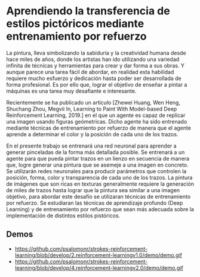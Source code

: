 # Aprendiendo la transferencia de estilos pictóricos mediante entrenamiento por refuerzo

La pintura, lleva simbolizando la sabiduría y la creatividad humana desde hace miles de años, donde los artistas han ido utilizando una variedad infinita de técnicas y herramientas para crear y dar forma a sus obras. Y aunque parece una tarea fácil de abordar, en realidad esta habilidad requiere mucho esfuerzo y dedicación hasta poder ser desarrollada de forma profesional. Es por ello que, lograr el objetivo de enseñar a pintar a máquinas es una tarea muy desafiante e interesante. 
 
Recientemente se ha publicado un artículo [Zhewei Huang, Wen Heng, Shuchang Zhou, Megvii In, Learning to
Paint With Model-based Deep Reinforcement Learning, 2019.] en el que un agente es capaz de replicar una imagen usando figuras geómetricas. Dicho agente ha sido entrenado mediante técnicas de entrenamiento por refuerzo de manera que el agente aprende a determinar el color y la posición de cada uno de los trazos. 

En el presente trabajo se entrenará una red neuronal para aprender a generar pinceladas de la forma más detallada posible. Se entrenará a un agente para que pueda pintar trazos en un lienzo en secuencia de manera que, logre generar una pintura que se asemeje a una imagen en concreto. Se utilizarán redes neuronales para producir parámetros que controlen la posición, forma, color y transparencia de cada uno de los trazos. La pintura de imágenes que son ricas en texturas generalmente requiere la generación de miles de trazos hasta lograr que la pintura sea similar a una imagen objetivo, para abordar este desafío se utilizaran técnicas de entrenamiento por refuerzo. Se estudiaran las técnicas de aprendizaje profundo (Deep Learning) y de entrenamiento por refuerzo que sean más adecuada sobre la implementación de distintos estilos pistóricos.

## Demos
- https://github.com/psalomonr/strokes-reinforcement-learning/blob/develop/2.reinforcement-learningv1.0/demo/demo.gif
- https://github.com/psalomonr/strokes-reinforcement-learning/blob/develop/4.reinforcement-learningv2.0/demo/demo.gif
